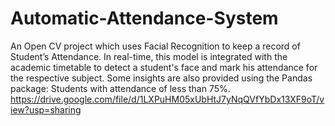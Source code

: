 # Automatic-Attendance-System
An Open CV project which uses Facial Recognition to keep a record of Student’s Attendance. In real-time, this model is integrated with the academic timetable to detect a student's face and mark his attendance for the respective subject. Some insights are also provided using the Pandas package: Students with attendance of less than 75%.
https://drive.google.com/file/d/1LXPuHM05xUbHtJ7yNqQVfYbDx13XF9oT/view?usp=sharing
